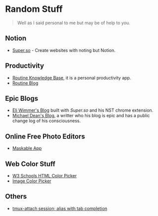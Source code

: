 # Random Stuff

> Well as I said personal to me but may be of help to you.

## Notion

- [Super.so](https://super.so/) - Create websites with noting but Notion.

## Productivity

- [Routine Knowledge Base](https://base.routine.co/), it is a personal productivity app.
- [Routine Blog](https://www.routine.co/blog)

## Epic Blogs

- [Eli Wimmer's Blog](https://eliwimmer.com/) built with *Super.so* and his NST chrome extension.
- [Michael Dean's Blog](https://michaeldean.site/), a writter who his blog is epic and has a public change log of his consciousness.

## Online Free Photo Editors

- [Maskable App](https://maskable.app/editor)

## Web Color Stuff

- [W3 Schools HTML Color Picker](https://www.w3schools.com/colors/colors_picker.asp)
- [Image Color Picker](https://imagecolorpicker.com/en)

## Others

- [tmux-attach session; alias with tab completion](https://www.nathankowald.com/blog/2014/03/tmux-attach-session-alias/)
